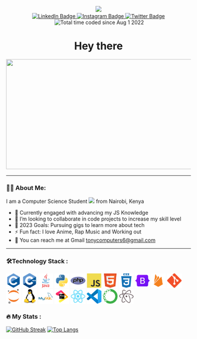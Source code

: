 <div id="header" align="center">
  <img src="https://media.giphy.com/media/i1JHRZSXO9LZZDHqii/giphy.gif" width="100"/>
  <div id="badges">
    <a href="https://www.linkedin.com/in/anthony-mwaura-b08b69218/">
      <img src="https://img.shields.io/badge/LinkedIn-blue?style=for-the-badge&logo=linkedin&logoColor=white" alt="LinkedIn Badge"/>
    </a>
    <a href="https://www.instagram.com/a.n.t.o.h_ke/">
      <img src="https://img.shields.io/badge/Instagram-red?style=for-the-badge&logo=instagram&logoColor=white" alt="Instagram Badge"/>
    </a>
    <a href="https://twitter.com/Anthony11hub">
      <img src="https://img.shields.io/badge/Twitter-blue?style=for-the-badge&logo=twitter&logoColor=white" alt="Twitter Badge"/>
    </a>
  </div>
  <img src="https://komarev.com/ghpvc/?username=Anthony11-hub&style=flat-square&color=blue" alt=""/>
  <img src="https://wakatime.com/badge/user/8d976067-8545-4562-9c29-262e864a5427.svg" alt="Total time coded since Aug 1 2022" />
  <h1>
    Hey there
    <!-- <img src="https://media.giphy.com/media/hvRJCLFzcasrR4ia7z/giphy.gif" width="20px"/> -->
  </h1>
</div>

<div align="center">
  <img src="https://media.giphy.com/media/3ov9jNziFTMfzSumAw/giphy.gif" width="600" height="300"/>
</div>

---

### :man_technologist: About Me:

I am a Computer Science Student <img src="https://media.giphy.com/media/26AHONQ79FdWZhAI0/giphy.gif" width="30"/> from Nairobi, Kenya

- :telescope: Currently engaged with advancing my JS Knowledge
- 👯 I’m looking to collaborate in code projects to increase my skill level
- 🥅 2023 Goals: Pursuing gigs to learn more about tech
- ⚡ Fun fact: I love Anime, Rap Music and Working out
- :speech_balloon: You can reach me at Gmail tonycomputers6@gmail.com

---

### :hammer_and_wrench:Technology Stack :

<div>
  <img src="https://github.com/devicons/devicon/blob/master/icons/c/c-original.svg" width="40" height="40" alt="C"/>
  <img src="https://github.com/devicons/devicon/blob/master/icons/cplusplus/cplusplus-original.svg" width="40" height="40" alt="cplusplus"/>
  <img src="https://github.com/devicons/devicon/blob/master/icons/java/java-original-wordmark.svg" width="40" height="40" alt="java"/>
  <img src="https://github.com/devicons/devicon/blob/master/icons/python/python-original.svg" width="40" height="40" alt="python"/>
  <img src="https://github.com/devicons/devicon/blob/master/icons/php/php-original.svg" width="40" height="40" alt="php"/>
  <img src="https://github.com/devicons/devicon/blob/master/icons/javascript/javascript-original.svg" width="40" height="40" alt="js"/>
  <img src="https://github.com/devicons/devicon/blob/master/icons/html5/html5-original.svg" width="40" height="40" alt="html5"/>
  <img src="https://github.com/devicons/devicon/blob/master/icons/css3/css3-plain-wordmark.svg" width="40" height="40" alt="css3"/>
  <img src="https://github.com/devicons/devicon/blob/master/icons/bootstrap/bootstrap-original.svg" width="40" height="40" alt="bootstrap"/>
  <img src="https://github.com/devicons/devicon/blob/master/icons/firebase/firebase-plain.svg" width="40" height="40" alt="firebase"/>
  <img src="https://github.com/devicons/devicon/blob/master/icons/git/git-original.svg" width="40" height="40" alt="git"/>
  <img src="https://github.com/devicons/devicon/blob/master/icons/jupyter/jupyter-original.svg" width="40" height="40" alt="jupyter"/>
  <img src="https://github.com/devicons/devicon/blob/master/icons/linux/linux-original.svg" width="40" height="40" alt="linux"/>
  <img src="https://github.com/devicons/devicon/blob/master/icons/mysql/mysql-original-wordmark.svg" width="40" height="40" alt="dql"/>
  <img src="https://github.com/devicons/devicon/blob/master/icons/jetbrains/jetbrains-original.svg" width="40" height="40" alt="jetbrains"/>
  <img src="https://github.com/devicons/devicon/blob/master/icons/react/react-original.svg" width="40" height="40" alt="react"/>
  <img src="https://github.com/devicons/devicon/blob/master/icons/vscode/vscode-original.svg" width="40" height="40" alt="vscode"/>
  <img src="https://github.com/devicons/devicon/blob/master/icons/anaconda/anaconda-original.svg" width="40" height="40" alt="anaconda"/>
  <img src="https://github.com/devicons/devicon/blob/master/icons/atom/atom-original.svg" width="40" height="40" alt="atom"/>
</div>

### :fire: My Stats :

[![GitHub Streak](http://github-readme-streak-stats.herokuapp.com?user=Anthony11-hub&theme=dark&date_format=M%20j%5B%2C%20Y%5D)](https://git.io/streak-stats)
[![Top Langs](https://github-readme-stats.vercel.app/api/top-langs/?username=Anthony11-hub&layout=compact&theme=vision-friendly-dark)](https://github.com/anuraghazra/github-readme-stats)
